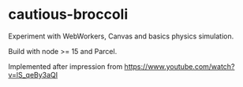 cautious-broccoli
=================

Experiment with WebWorkers, Canvas and basics physics simulation.

Build with node >= 15 and Parcel.

Implemented after impression from https://www.youtube.com/watch?v=lS_qeBy3aQI
